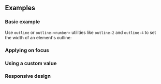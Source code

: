 <ApiTable
  rows=
/>

## Examples

### Basic example

Use `outline` or `outline-<number>` utilities like `outline-2` and `outline-4` to set the width of an element's outline:

### Applying on focus

### Using a custom value

### Responsive design